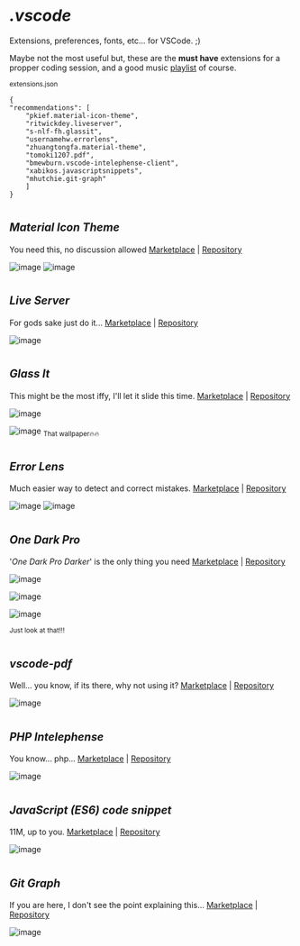 # ***.vscode***
  Extensions, preferences, fonts, etc... for VSCode. ;)
  
  Maybe not the most useful but, these are the **must have** extensions for a propper coding session,
  and a good music [playlist](https://open.spotify.com/playlist/6VUrGUqdA3Fc4rgKDWlHvD?si=d1138dc0583d4013) of course.
  
  <sub>extensions.json</sub>
  ```
  {
  "recommendations": [
      "pkief.material-icon-theme",
      "ritwickdey.liveserver",
      "s-nlf-fh.glassit",
      "usernamehw.errorlens",
      "zhuangtongfa.material-theme",
      "tomoki1207.pdf",
      "bmewburn.vscode-intelephense-client",
      "xabikos.javascriptsnippets",
      "mhutchie.git-graph"
      ]
  }
  ```

# <sub><sub>*Material Icon Theme*</sub></sub>
  You need this, no discussion allowed
  [Marketplace](https://marketplace.visualstudio.com/items?itemName=PKief.material-icon-theme) | 
  [Repository](https://github.com/PKief/vscode-material-icon-theme)

  ![image](https://user-images.githubusercontent.com/74066973/221091493-a4203f40-6981-421d-952c-340ae804fec8.png)
  ![image](https://user-images.githubusercontent.com/74066973/221095605-f62f48c6-8dcf-45d8-bba5-31ab805014f9.png)
# <sub><sub>*Live Server*</sub></sub>
  For gods sake just do it...
  [Marketplace](https://marketplace.visualstudio.com/items?itemName=ritwickdey.LiveServer) | 
  [Repository](https://github.com/ritwickdey/vscode-live-server)
  
  ![image](https://user-images.githubusercontent.com/74066973/221095289-923ae201-7f70-45dc-a5f7-b01eb35563fe.png)

# <sub><sub>*Glass It*</sub></sub>
  This might be the most iffy, I'll let it slide this time.
  [Marketplace](https://marketplace.visualstudio.com/items?itemName=s-nlf-fh.glassit) | 
  [Repository](https://github.com/hikarin522/GlassIt-VSC)
  
  ![image](https://user-images.githubusercontent.com/74066973/221096036-70c359df-1da4-4b93-82a2-d2cf5269216a.png)
  
  ![image](https://user-images.githubusercontent.com/74066973/221096620-c775e056-253c-4138-8e42-be1d7bd87c90.png)
  <sub>That wallpaper🔥🔥</sub>

# <sub><sub>*Error Lens*</sub></sub>
  Much easier way to detect and correct mistakes.
  [Marketplace](https://marketplace.visualstudio.com/items?itemName=usernamehw.errorlens) | 
  [Repository](https://github.com/usernamehw/vscode-error-lens)

  ![image](https://user-images.githubusercontent.com/74066973/221090195-e97da558-c9cf-42fa-b22a-d84340d9aefc.png)
  ![image](https://user-images.githubusercontent.com/74066973/221089943-f9e08393-eb05-48a7-96b1-345220402307.png)

# <sub><sub>*One Dark Pro*</sub></sub>
  '*One Dark Pro Darker*' is the only thing you need
  [Marketplace](https://marketplace.visualstudio.com/items?itemName=zhuangtongfa.Material-theme) | 
  [Repository](https://github.com/Binaryify/OneDark-Pro)
  
  ![image](https://user-images.githubusercontent.com/74066973/221093477-f0b63b47-b9da-4c0f-ab27-4e09964bb794.png)
  
  ![image](https://user-images.githubusercontent.com/74066973/221096981-7e3839f1-93ce-4c36-947a-e25936663e63.png)
  
  ![image](https://user-images.githubusercontent.com/74066973/221097091-5b4e46cb-13ca-4d6e-966a-8e67f3624f7f.png)
  
  <sup>Just look at that!!!</sup>
  
# <sub><sub>*vscode-pdf*</sub></sub>
  Well... you know, if its there, why not using it?
  [Marketplace](https://marketplace.visualstudio.com/items?itemName=tomoki1207.pdf) | 
  [Repository](https://github.com/tomoki1207/vscode-pdfviewer)
  
  ![image](https://user-images.githubusercontent.com/74066973/221097290-9218a6cb-99a6-49b5-8dec-6fb7d084e09a.png)

# <sub><sub>*PHP Intelephense*</sub></sub>
  You know... php...
  [Marketplace](https://marketplace.visualstudio.com/items?itemName=bmewburn.vscode-intelephense-client) | 
  [Repository](https://github.com/bmewburn/vscode-intelephense)
  
  ![image](https://user-images.githubusercontent.com/74066973/221097738-f6fb5d60-8d37-4629-9544-7785b740e3a7.png)  

# <sub><sub>*JavaScript (ES6) code snippet*</sub>
  11M, up to you.
  [Marketplace](https://marketplace.visualstudio.com/items?itemName=xabikos.JavaScriptSnippets) | 
  [Repository](https://github.com/xabikos/vscode-javascript)
  
  ![image](https://user-images.githubusercontent.com/74066973/221098006-25b20ca7-5029-4df2-b7d2-cdf67d7c6ba9.png)

# <sub><sub>*Git Graph*</sub></sub>
  If you are here, I don't see the point explaining this...
  [Marketplace](https://marketplace.visualstudio.com/items?itemName=mhutchie.git-graph) | 
  [Repository](https://github.com/mhutchie/vscode-git-graph)
  
  ![image](https://user-images.githubusercontent.com/74066973/221098392-631efce4-ecd9-485f-af4c-4b9d279b8413.png)
